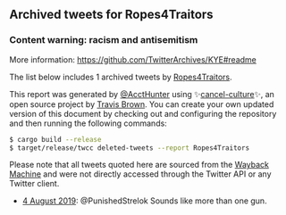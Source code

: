 ## Archived tweets for Ropes4Traitors
### Content warning: racism and antisemitism
More information: https://github.com/TwitterArchives/KYE#readme

The list below includes 1 archived tweets by
[Ropes4Traitors](https://twitter.com/Ropes4Traitors).




This report was generated by [@AcctHunter](https://twitter.com/accthunter) using ✨[cancel-culture](https://github.com/travisbrown/cancel-culture)✨,
an open source project by [Travis Brown](https://twitter.com/travisbrown). You can create your own
updated version of this document by checking out and configuring the repository and then running
the following commands:

```bash
$ cargo build --release
$ target/release/twcc deleted-tweets --report Ropes4Traitors
```

Please note that all tweets quoted here are sourced from the
[Wayback Machine](https://web.archive.org) and were not directly accessed through the Twitter API or
any Twitter client.



* [ 4 August 2019](https://web.archive.org/web/20190804072308/https://twitter.com/Ropes4Traitors/status/1157914853140398080): @PunishedStrelok Sounds like more than one gun.
